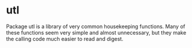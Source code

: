# utl

Package utl is a library of very common housekeeping functions. Many of these
functions seem very simple and almost unnecessary, but they make the calling code
much easier to read and digest.
